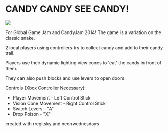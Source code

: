 CANDY CANDY SEE CANDY!
=====

![](http://i.imgur.com/w3UFEuG.png)

For Global Game Jam and CandyJam 2014! The game is a variation on the classic snake.

2 local players using controllers try to collect candy and add to their candy trail.

Players use their dynamic lighting view cones to 'eat' the candy in front of them.

They can also push blocks and use levers to open doors.

Controls (Xbox Controller Necessary):
- Player Movement - Left Control Stick
- Vision Cone Movement - Right Control Stick
- Switch Levers - "A"
- Drop Poison - "X"

created with rregitsky and neonwednesdays
